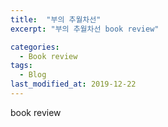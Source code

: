 ```yaml
---
title:  "부의 추월차선"
excerpt: "부의 추월차선 book review"

categories:
  - Book review
tags:
  - Blog
last_modified_at: 2019-12-22
---
```


book review
